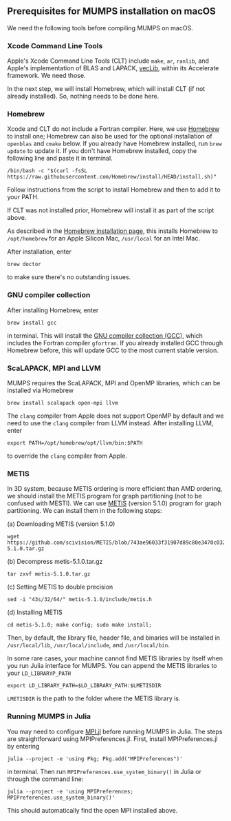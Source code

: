 ## Prerequisites for MUMPS installation on macOS

We need the following tools before compiling MUMPS on macOS.

### Xcode Command Line Tools

Apple's Xcode Command Line Tools (CLT) include <code>make</code>, <code>ar</code>, <code>ranlib</code>, and Apple's implementation of BLAS and LAPACK, [vecLib](https://developer.apple.com/documentation/accelerate/veclib), within its Accelerate framework. We need those.

In the next step, we will install Homebrew, which will install CLT (if not already installed). So, nothing needs to be done here.

### Homebrew

Xcode and CLT do not include a Fortran compiler. Here, we use [Homebrew](https://brew.sh/) to install one; Homebrew can also be used for the optional installation of <code>openblas</code> and <code>cmake</code> below. If you already have Homebrew installed, run <code>brew update</code> to update it. If you don't have Homebrew installed, copy the following line and paste it in terminal.
```
/bin/bash -c "$(curl -fsSL https://raw.githubusercontent.com/Homebrew/install/HEAD/install.sh)"
```
Follow instructions from the script to install Homebrew and then to add it to your PATH.

If CLT was not installed prior, Homebrew will install it as part of the script above. 

As described in the [Homebrew installation page](https://docs.brew.sh/Installation), this installs Homebrew to <code>/opt/homebrew</code> for an Apple Silicon Mac, <code>/usr/local</code> for an Intel Mac.

After installation, enter
```
brew doctor
```
to make sure there's no outstanding issues.

### GNU compiler collection

After installing Homebrew, enter
```
brew install gcc
```
in terminal. This will install the [GNU compiler collection (GCC)](https://gcc.gnu.org/), which includes the Fortran compiler <code>gfortran</code>. If you already installed GCC through Homebrew before, this will update GCC to the most current stable version.

### ScaLAPACK, MPI and LLVM

MUMPS requires the ScaLAPACK, MPI and OpenMP libraries, which can be installed via Homebrew
```
brew install scalapack open-mpi llvm
```

 The <code>clang</code> compiler from Apple does not support OpenMP by default and we need to use the <code>clang</code> compiler from LLVM instead. After installing LLVM, enter

```
export PATH=/opt/homebrew/opt/llvm/bin:$PATH
```
to override the <code>clang</code> compiler from Apple.

### METIS

In 3D system, because METIS ordering is more efficient than AMD ordering, we should install the METIS program for graph partitioning (not to be confused with MESTI).  We can use [METIS](https://github.com/scivision/METIS/tree/743ae96033f31907d89c80e3470c0325e9a97f7b) (version 5.1.0) program for graph partitioning. We can install them in the following steps:

(a) Downloading METIS (version 5.1.0)

```shell
wget https://github.com/scivision/METIS/blob/743ae96033f31907d89c80e3470c0325e9a97f7b/archive/metis-5.1.0.tar.gz
```

(b) Decompress metis-5.1.0.tar.gz

```shell
tar zxvf metis-5.1.0.tar.gz
```

(c) Setting METIS to double precision

```shell
sed -i "43s/32/64/" metis-5.1.0/include/metis.h
```

(d) Installing METIS

```shell
cd metis-5.1.0; make config; sudo make install;
```

Then, by default, the library file, header file, and binaries will be installed in `/usr/local/lib`, `/usr/local/include`, and `/usr/local/bin`.

In some rare cases, your machine cannot find METIS libraries by itself when you run Julia interface for MUMPS. You can append the METIS libraries to your `LD_LIBRARYP_PATH`

```shell
export LD_LIBRARY_PATH=$LD_LIBRARY_PATH:$LMETISDIR
```

`LMETISDIR` is the path to the folder where the METIS library is.

### Running MUMPS in Julia

You may need to configure [MPI.jl](https://juliaparallel.org/MPI.jl/stable/configuration/) before running MUMPS in Julia. The steps are straightforward using MPIPreferences.jl. First, install MPIPreferences.jl by entering
```
julia --project -e 'using Pkg; Pkg.add("MPIPreferences")'
```
in terminal. Then run <code>MPIPreferences.use_system_binary()</code> in Julia or through the command line:
```
julia --project -e 'using MPIPreferences; MPIPreferences.use_system_binary()'
```

This should automatically find the open MPI installed above.